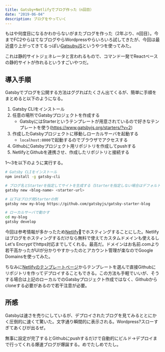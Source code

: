 ```yaml
---
title: Gatsby+Netlifyでブログ作った（n回目）
date: "2019-06-04"
description: ブログをやっていく
---
```


もはや何度目になるかわからないがまたブログを作った（2年ぶり、n回目）。今までFC2やらはてなブログやらWordpressやらいろいろ試してきたが、今回は最近盛り上がってきてるっぽい[GatsubyJS](https://www.gatsbyjs.org/)というやつを使ってみた。

これは静的サイトジェネレータと言われるもので、コマンド一発でReactベースの静的サイトが作れるというすごいやつだ。

## 導入手順

Gatsbyでブログを公開する方法はググればたくさん出てくるが、簡単に手順をまとめると以下のようになる。

1. Gatsby CLIをインストール
2. 任意の場所でGatsbyプロジェクトを作成する
     * GatsbyにはStarterというテンプレートが用意されているので好きなテンプレートを使う(https://www.gatsbyjs.org/starters/?v=2)
3. 作成したGatsbyプロジェクトに移動しローカルサーバを起動する
    * `localhost:8000`で起動するのでブラウザでアクセスする
4. GithubにGatsbyプロジェクト用リポジトリを作成してpushする
5. NetlifyとGithubを連携させ、作成したリポジトリと接続する

1〜3を以下のように実行する。

```bash
# Gatsby CLIをインストール
npm install -g gatsby-cli

# ブログ名とStarterを指定してサイトを生成する（Starterを指定しない場合はデフォルトのStarterが適用される
gatsby new <blog-name> <starter-url>

# 以下はブログ用Starterの例
gatsby new my-blog https://github.com/gatsbyjs/gatsby-starter-blog

# ローカルサーバで動かす
cd my-blog
gatsby develop
```

今回は参考情報が多かったため[Netlify](https://www.netlify.com/)でホスティングすることにした。Netlifyはブログをホスティングするだけなら無料で使えてカスタムドメインも使えるしLet's Encryptでhttps対応までしてくれる。最高だ。ドメインはお名前.comより若干高かったがUIが分かりやすかったのとアカウント管理が楽なのでGoogle Domainsを使ってみた。

ちなみに[Netlifyのテンプレートページ](https://templates.netlify.com/)からテンプレートを選んで直接Githubにリポジトリを作ってデプロイすることもできる。この方法も手軽でいいが、そうする場合は上記のローカルでのGatsbyプロジェクト作成ではなく、Githubからcloneする必要があるので若干注意が必要。

## 所感

Gatsbyは速さを売りにしているが、デプロイされたブログを見てみるととにかく圧倒的に速くて驚いた。文字通り瞬間的に表示される。Wordpress?スローすぎてあくびが出るぜ。

無事に設定が完了するとGithubにpushするだけで自動的にビルド→デプロイまで行ってくれる爆速ブログが爆誕する。めでたしめでたし。
